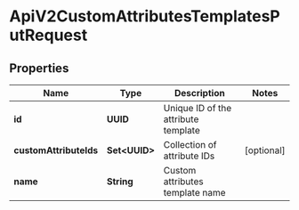 

# ApiV2CustomAttributesTemplatesPutRequest


## Properties

| Name | Type | Description | Notes |
|------------ | ------------- | ------------- | -------------|
|**id** | **UUID** | Unique ID of the attribute template |  |
|**customAttributeIds** | **Set&lt;UUID&gt;** | Collection of attribute IDs |  [optional] |
|**name** | **String** | Custom attributes template name |  |



